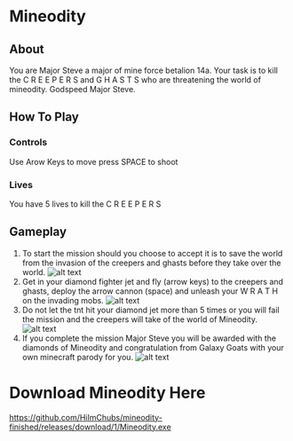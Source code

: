 # Mineodity

## About
You are Major Steve a major of mine force betalion 14a. Your task is to kill the C R E E P E R S and G H A S T S who are threatening the world of mineodity. Godspeed Major Steve. 

## How To Play


### Controls

Use Arow Keys to move
press SPACE to shoot 

### Lives

You have 5 lives to kill the C R E E P E R S

## Gameplay
1. To start the mission should you choose to accept it is to save the world from the invasion of the creepers and ghasts before they take over the world.
![alt text](https://raw.githubusercontent.com/HiImChubs/mineodity-finished/master/assets/img/start.jpg)
2. Get in your diamond fighter jet and fly (arrow keys) to the creepers and ghasts, deploy the arrow cannon (space) and unleash your W R A T H on the invading mobs.
![alt text](https://raw.githubusercontent.com/HiImChubs/mineodity-finished/master/assets/img/playing.jpg)
3. Do not let the tnt hit your diamond jet more than 5 times or you will fail the mission and the creepers will take of the world of Mineodity.
![alt text](https://raw.githubusercontent.com/HiImChubs/mineodity-finished/master/assets/img/lose.jpg)
4. If you complete the mission Major Steve you will be awarded with the diamonds of Mineodity and congratulation from Galaxy Goats with your own minecraft parody for you.
![alt text](https://raw.githubusercontent.com/HiImChubs/mineodity-finished/master/assets/img/finish.jpg)

# Download Mineodity Here
<https://github.com/HiImChubs/mineodity-finished/releases/download/1/Mineodity.exe>


